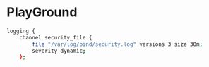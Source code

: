 # PlayGround

```bash
logging {
    channel security_file {
        file "/var/log/bind/security.log" versions 3 size 30m;
        severity dynamic;
    };
```
